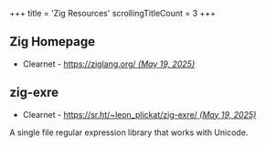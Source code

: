 +++
title               = 'Zig Resources'
scrollingTitleCount = 3
+++

## Zig Homepage

- Clearnet - [https://ziglang.org/ *(May 19, 2025)*](https://ziglang.org/)

## zig-exre

- Clearnet - [https://sr.ht/~leon_plickat/zig-exre/ *(May 19, 2025)*](https://sr.ht/~leon_plickat/zig-exre/)

A single file regular expression library that works with Unicode.
